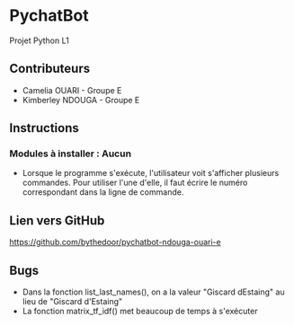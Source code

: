 # PychatBot
Projet Python L1

## Contributeurs
* Camelia OUARI - Groupe E
* Kimberley NDOUGA - Groupe E

## Instructions
### Modules à installer : Aucun
* Lorsque le programme s'exécute, l'utilisateur voit s'afficher plusieurs commandes. 
Pour utiliser l'une d'elle, il faut écrire le numéro correspondant dans la ligne de commande.

## Lien vers GitHub
https://github.com/bythedoor/pychatbot-ndouga-ouari-e

## Bugs
* Dans la fonction list_last_names(), on a la valeur "Giscard dEstaing"
au lieu de "Giscard d'Estaing"
* La fonction matrix_tf_idf() met beaucoup de temps à s'exécuter
